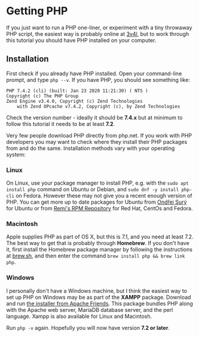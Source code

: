 # Getting PHP

If you just want to run a PHP one-liner, or experiment with a tiny throwaway PHP script, the easiest way is probably
online at [3v4l](https://3v4l.org/), but to work through this tutorial you should have PHP installed on your computer.

## Installation

First check if you already have PHP installed. Open your command-line prompt, and type `php --v`. If you have PHP, you
should see something like:

```
PHP 7.4.2 (cli) (built: Jan 23 2020 11:21:30) ( NTS )
Copyright (c) The PHP Group
Zend Engine v3.4.0, Copyright (c) Zend Technologies
    with Zend OPcache v7.4.2, Copyright (c), by Zend Technologies
```

Check the version number - ideally it should be **7.4.x** but at minimum to follow this tutorial it needs to be at least
**7.2**.

Very few people download PHP directly from php.net. If you work with PHP developers you may want to check where
they install their PHP packages from and do the same. Installation methods vary with your operating system:

### Linux

On Linux, use your package manager to install PHP, e.g. with the `sudo apt install php` command on Ubuntu or Debian, and
`sudo dnf -y install php-cli` on Fedora. However these may not give you a recent enough version of PHP. You can get
more up to date packages for Ubuntu from [Ondřej Surý](https://launchpad.net/~ondrej/+archive/ubuntu/php) for Ubuntu or
from [Remi's RPM Repository](https://rpms.remirepo.net/wizard/) for Red Hat, CentOs and Fedora.

### Macintosh

Apple supplies PHP as part of OS X, but this is 7.1, and you need at least 7.2. The best way to get that is probably
through **Homebrew**. If you don't have it, first install the Homebrew package manager by following the instructions at
[brew.sh](https://brew.sh/), and then enter the command `brew install php && brew link php`.

### Windows

I personally don't have a Windows machine, but I think the easiest way to set up PHP on Windows may be as part of the
**XAMPP** package. Download and run [the installer from Apache Friends](https://www.apachefriends.org/index.html). This
package bundles PHP along with the Apache web server, MariaDB database server, and the perl language. Xampp is also available
for Linux and Macintosh.

Run `php -v` again. Hopefully you will now have version **7.2 or later**.
